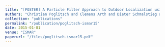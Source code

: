 ```yaml
---
title: "[POSTER] A Particle Filter Approach to Outdoor Localization using Image-based Rendering"
authors: "Christian Poglitsch and Clemens Arth and Dieter Schmalstieg and Jonathan Ventura"
collection: "publications"
permalink: "/publication/poglitsch-ismar15"
date: 2015-01-01
venue: "ISMAR"
paperurl: "/files/poglitsch-ismar15.pdf"
---
```

